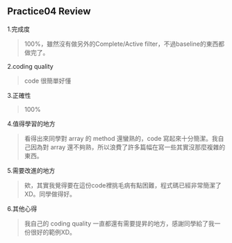 ## Practice04 Review
1.完成度
> 100%，雖然沒有做另外的Complete/Active filter，不過baseline的東西都做完了。

2.coding quality
> code 很簡單好懂

3.正確性
> 100%

4.值得學習的地方
> 看得出來同學對 array 的 method 還蠻熟的，code 寫起來十分簡潔。我自己因為對 array 還不夠熟，所以浪費了許多篇幅在寫一些其實沒那麼複雜的東西。

5.需要改進的地方
> 欸，其實我覺得要在這份code裡挑毛病有點困難，程式碼已經非常簡潔了XD。同學做得好。

6.其他心得
> 我自己的 coding quality 一直都還有需要提昇的地方，感謝同學給了我一份很好的範例XD。


